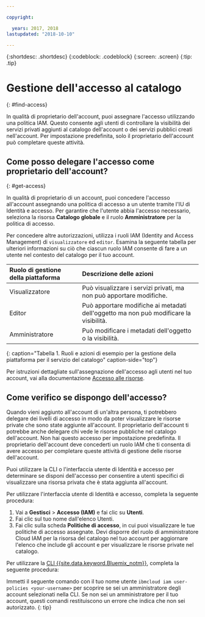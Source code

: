 ```yaml
---

copyright:

  years: 2017, 2018
lastupdated: "2018-10-10"

---
```


{:shortdesc: .shortdesc}
{:codeblock: .codeblock}
{:screen: .screen}
{:tip: .tip}

# Gestione dell'accesso al catalogo
{: #find-access}

In qualità di proprietario dell'account, puoi assegnare l'accesso utilizzando una politica IAM. Questo consente agli utenti di controllare la visibilità dei servizi privati aggiunti al catalogo dell'account o dei servizi pubblici creati nell'account. Per impostazione predefinita, solo il proprietario dell'account può completare queste attività.

## Come posso delegare l'accesso come proprietario dell'account?
{: #get-access}

In qualità di proprietario di un account, puoi concedere l'accesso all'account assegnando una politica di accesso a un utente tramite l'IU di Identità e accesso. Per garantire che l'utente abbia l'accesso necessario, seleziona la risorsa **Catalogo globale** e il ruolo **Amministratore** per la politica di accesso.

Per concedere altre autorizzazioni, utilizza i ruoli IAM (Identity and Access Management) di `visualizzatore` ed `editor`. Esamina la seguente tabella per ulteriori informazioni su ciò che ciascun ruolo IAM consente di fare a un utente nel contesto del catalogo per il tuo account.

| Ruolo di gestione della piattaforma | Descrizione delle azioni |
|:-----------------|:-----------------|
| Visualizzatore | Può visualizzare i servizi privati, ma non può apportare modifiche. |
| Editor | Può apportare modifiche ai metadati dell'oggetto ma non può modificare la visibilità. |
| Amministratore | Può modificare i metadati dell'oggetto o la visibilità.  |
{: caption="Tabella 1. Ruoli e azioni di esempio per la gestione della piattaforma per il servizio del catalogo" caption-side="top"}

Per istruzioni dettagliate sull'assegnazione dell'accesso agli utenti nel tuo account, vai alla documentazione [Accesso alle risorse](/docs/iam/mngiam.html#iammanidaccser#resourceaccess).

## Come verifico se dispongo dell'accesso?

Quando vieni aggiunto all'account di un'altra persona, ti potrebbero delegare dei livelli di accesso in modo da poter visualizzare le risorse private che sono state aggiunte all'account. Il proprietario dell'account ti potrebbe anche delegare chi vede le risorse pubbliche nel catalogo dell'account. Non hai questo accesso per impostazione predefinita. Il proprietario dell'account deve concederti un ruolo IAM che ti consenta di avere accesso per completare queste attività di gestione delle risorse dell'account.

Puoi utilizzare la CLI o l'interfaccia utente di Identità e accesso per determinare se disponi dell'accesso per consentire a utenti specifici di visualizzare una risorsa privata che è stata aggiunta all'account.

Per utilizzare l'interfaccia utente di Identità e accesso, completa la seguente procedura:

1. Vai a **Gestisci** > **Accesso (IAM)** e fai clic su **Utenti**.
2. Fai clic sul tuo nome dall'elenco Utenti.
3. Fai clic sulla scheda **Politiche di accesso**, in cui puoi visualizzare le tue politiche di accesso assegnate. Devi disporre del ruolo di amministratore Cloud IAM per la risorsa del catalogo nel tuo account per aggiornare l'elenco che include gli account e per visualizzare le risorse private nel catalogo.

Per utilizzare la [CLI {{site.data.keyword.Bluemix_notm}}](/docs/cli/reference/ibmcloud/bx_cli.html#ibmcloud_commands_iam), completa la seguente procedura:

Immetti il seguente comando con il tuo nome utente `ibmcloud iam user-policies <your-username>` per scoprire se sei un amministratore degli account selezionati nella CLI. Se non sei un amministratore per il tuo account, questi comandi restituiscono un errore che indica che non sei autorizzato.
{: tip}
